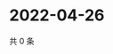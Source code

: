# 2022-04-26

共 0 条

<!-- BEGIN WEIBO -->
<!-- 最后更新时间 Tue Apr 26 2022 06:13:11 GMT+0800 (China Standard Time) -->

<!-- END WEIBO -->
